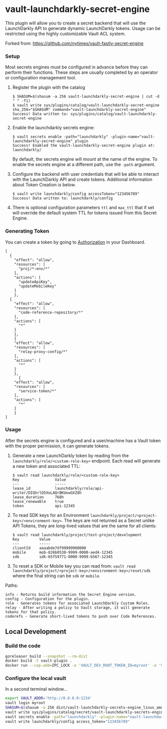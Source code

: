 # vault-launchdarkly-secret-engine

This plugin will allow you to create a secret backend that will use the LaunchDarkly API to generate dynamic LaunchDarkly tokens.  Usage can be restricted using the highly customizable Vault ACL system.

Forked from: https://github.com/nytimes/vault-fastly-secret-engine

### Setup

Most secrets engines must be configured in advance before they can perform their
functions. These steps are usually completed by an operator or configuration
management tool.

1. Register the plugin with the catalog

    ```text
    $ SHASUM=$(shasum -a 256 vault-launchdarkly-secret-engine | cut -d " " -f1)
    $ vault write sys/plugins/catalog/vault-launchdarkly-secret-engine sha_256="$SHASUM" command="vault-launchdarkly-secret-engine"
    Success! Data written to: sys/plugins/catalog/vault-launchdarkly-secret-engine
    ```

2. Enable the launchdarkly secrets engine:

    ```text
    $ vault secrets enable -path="launchdarkly" -plugin-name="vault-launchdarkly-secret-engine" plugin
    Success! Enabled the vault-launchdarkly-secret-engine plugin at: launchdarkly/
    ```

    By default, the secrets engine will mount at the name of the engine. To
    enable the secrets engine at a different path, use the `-path` argument.

3. Configure the backend with user credentials that will be able to interact with the LaunchDarkly API and create tokens. Additional information about Token Creation is below.

    ```text
    $ vault write launchdarkly/config accessToken="123456789"
    Success! Data written to: launchdarkly/config
    ```

4. There is optional configuration parameters `ttl` and `max_ttl` that if set will override the default system TTL for tokens issued from this Secret Engine.

### Generating Token
You can create a token by going to [Authorization](https://app.launchdarkly.com/settings/authorization/tokens/new) in your Dashboard.

```
[
  {
    "effect": "allow",
    "resources": [
      "proj/*:env/*"
    ],
    "actions": [
      "updateApiKey",
      "updateMobileKey"
    ]
	},
  {
    "effect": "allow",
    "resources": [
      "code-reference-repository/*"
    ],
    "actions": [
      "*"
    ]
	},
    {
    "effect": "allow",
    "resources": [
      "relay-proxy-config/*"
    ],
    "actions": [
      "*"
    ]
	},
      {
    "effect": "allow",
    "resources": [
      "service-token/*"
    ],
    "actions": [
      "*"
    ]
	}
]
```
### Usage

After the secrets engine is configured and a user/machine has a Vault token with the proper permission, it can generate tokens.

1. Generate a new LaunchDarkly token by reading from the  `launchdarkly/role/<custom-role-key>` endpoint. Each read will generate a new token and associated TTL:

    ```text
    $ vault read launchdarkly/role/<custom-role-key>
    Key                Value
    ---                -----
    lease_id           launchdarkly/role/api-writer/DIQhrlO5XoLAQrBKUowGXZ8h
    lease_duration     768h
    lease_renewable    true
    token              api-12345
    ```

2. To read SDK keys for an Environment `launchdarkly/project/<project-key>/<environment-key>`. The keys are not returned as a Secret unlike API Tokens, they are long-lived values that are the same for all clients:

    ```text
    $ vault read launchdarkly/project/test-project/development
    Key         Value
    ---         -----
    clientId    aaaabde7df99999900000
    mobile      mob-826b0530-9999-0000-aed4-12345
    sdk         sdk-65f59771-0000-9999-b567-12345
    ```

3. To reset a SDK or Mobile key you can read from: `vault read launchdarkly/project/<project-key>/<environment-key>/reset/sdk` where the final string can be `sdk` or `mobile`.

Paths:
```
info - Returns build information the Secret Engine version.
config - Configuration for the plugin.
role - Generates tokens for associated LaunchDarkly Custom Roles.
relay - After writing a policy to Vault storage, it will generate tokens for that policy.
coderefs - Generate short-lived tokens to push over Code References.
```

## Local Development

### Build the code

```bash
goreleaser build --snapshot --rm-dist
docker build -t vault-plugin .
docker run --cap-add=IPC_LOCK -e 'VAULT_DEV_ROOT_TOKEN_ID=myroot' -e 'VAULT_DEV_LISTEN_ADDRESS=0.0.0.0:1234' -p 1234:1234 vault-plugin
```

### Configure the local vault

In a second terminal window...

```bash
export VAULT_ADDR='http://0.0.0.0:1234'
vault login myroot
SHASUM=$(shasum -a 256 dist/vault-launchdarkly-secrets-engine_linux_amd64/vault-launchdarkly-secrets-engine | cut -d " " -f1)
vault write sys/plugins/catalog/secret/vault-launchdarkly-secrets-engine sha_256="$SHASUM" command="vault-launchdarkly-secrets-engine"
vault secrets enable -path="launchdarkly" -plugin-name="vault-launchdarkly-secrets-engine" plugin
vault write launchdarkly/config access_token="123456789"
```
